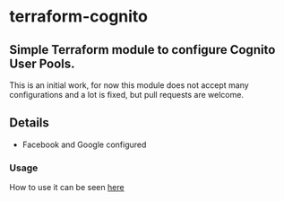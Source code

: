 # terraform-cognito

## Simple Terraform module to configure Cognito User Pools.
This is an initial work, for now this module does not accept many configurations and a lot is fixed, but pull requests are welcome.

## Details
- Facebook and Google configured

### Usage
How to use it can be seen [here](./test/integrations/main.tf)